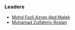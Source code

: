 ### Leaders

* [Mohd Fazli Azran Abd Malek](mailto:fazli@owasp.org)
* [Muhamad Zulfahmy Roslan](mailto:muhamad.sulfahmy@owasp.org)
